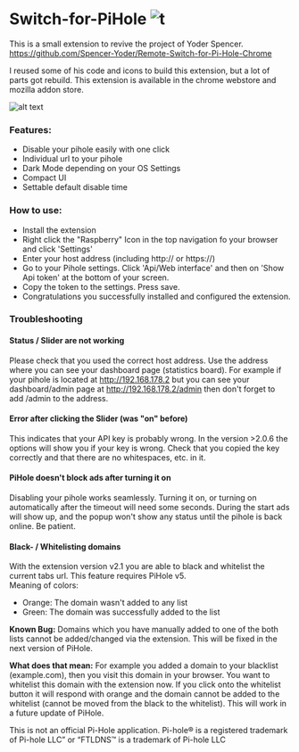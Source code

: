 # Switch-for-PiHole ![t](https://github.com/badsgahhl/pihole-chrome-extension/blob/master/icon/icon-48.png?raw=true)

This is a small extension to revive the project of Yoder Spencer.
https://github.com/Spencer-Yoder/Remote-Switch-for-Pi-Hole-Chrome	

I reused some of his code and icons to build this extension, but a lot of parts got rebuild.
This extension is available in the chrome webstore and mozilla addon store.

![alt text](https://cdn.glaser.casa/s/B7bDBr8oVP_807c35a29a748ca0d4cbda4ced9c65613a0037de6bbba3059e.png)


### Features:
- Disable your pihole easily with one click
- Individual url to your pihole
- Dark Mode depending on your OS Settings
- Compact UI
- Settable default disable time

### How to use:

- Install the extension
- Right click the "Raspberry" Icon in the top navigation fo your browser and click 'Settings'
- Enter your host address (including http:// or https://)
- Go to your Pihole settings. Click 'Api/Web interface' and then on 'Show Api token' at the bottom of your screen.
- Copy the token to the settings. Press save.
- Congratulations you successfully installed and configured the extension.


### Troubleshooting

#### Status / Slider are not working
Please check that you used the correct host address. Use the address where you can see your dashboard page (statistics board).
For example if your pihole is located at http://192.168.178.2 but you can see your dashboard/admin page at http://192.168.178.2/admin then don't forget to add /admin to the address.

#### Error after clicking the Slider (was "on" before)

This indicates that your API key is probably wrong. In the version >2.0.6 the options will show you if your key is wrong.
Check that you copied the key correctly and that there are no whitespaces, etc. in it.

#### PiHole doesn't block ads after turning it on

Disabling your pihole works seamlessly. Turning it on, or turning on automatically after the timeout will need some seconds.
During the start ads will show up, and the popup won't show any status until the pihole is back online. Be patient.

#### Black- / Whitelisting domains
With the extension version v2.1 you are able to black and whitelist the current tabs url. This feature requires PiHole v5.
<br>Meaning of colors:
 - Orange: The domain wasn't added to any list
 - Green: The domain was successfully added to the list
 
**Known Bug:** Domains which you have manually added to one of the both lists cannot be added/changed via the extension.
This will be fixed in the next version of PiHole.

**What does that mean:** For example you added a domain to your blacklist (example.com), then you visit this domain in your browser.
You want to whitelist this domain with the extension now. If you click onto the whitelist button it will respond with orange and
the domain cannot be added to the whitelist (cannot be moved from the black to the whitelist). This will work in a future update of PiHole.

 


This is not an official Pi-Hole application.
Pi-hole® is a registered trademark of Pi-hole LLC” or “FTLDNS™ is a trademark of Pi-hole LLC
